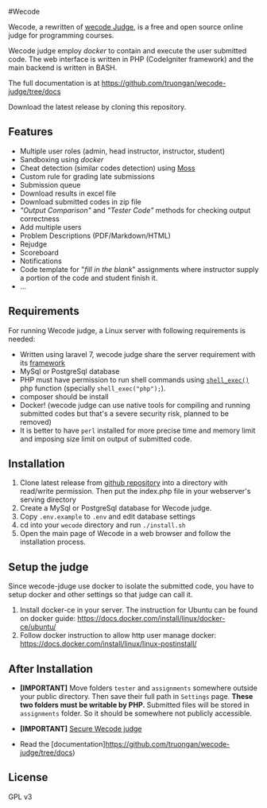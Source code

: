 #Wecode

Wecode, a rewritten of [wecode Judge](https://github.com/truongan/wecode-judge), is a free and open source online judge for programming courses.

Wecode judge employ *docker* to contain and execute the user submitted code. The web interface is written in PHP (CodeIgniter framework) and the main backend is written in BASH.

The full documentation is at https://github.com/truongan/wecode-judge/tree/docs

Download the latest release by cloning this repository.

## Features
  * Multiple user roles (admin, head instructor, instructor, student)
  * Sandboxing using _docker_
  * Cheat detection (similar codes detection) using [Moss](http://theory.stanford.edu/~aiken/moss/)
  * Custom rule for grading late submissions
  * Submission queue
  * Download results in excel file
  * Download submitted codes in zip file
  * _"Output Comparison"_ and _"Tester Code"_ methods for checking output correctness
  * Add multiple users
  * Problem Descriptions (PDF/Markdown/HTML)
  * Rejudge
  * Scoreboard
  * Notifications
  * Code template for "_fill in the blank_" assignments where instructor supply a portion of the code and student finish it.
  * ...

## Requirements

For running Wecode judge, a Linux server with following requirements is needed:

  * Written using laravel 7, wecode judge share the server requirement with its [framework](https://laravel.com/docs/7.x#server-requirements)
  * MySql or PostgreSql database
  * PHP must have permission to run shell commands using [`shell_exec()`](http://www.php.net/manual/en/function.shell-exec.php) php function (specially `shell_exec("php");`). 
  * composer should be install 
  * Docker! (wecode judge can use native tools for compiling and running submitted codes but that's a severe security risk, planned to be removed)
  * It is better to have `perl` installed for more precise time and memory limit and imposing size limit on output of submitted code.

## Installation

  1. Clone latest release from [github repository](https://github.com/truongan/wecode) into a directory with read/write permission. Then put the index.php file in your webserver's serving directory
  2. Create a MySql or PostgreSql database for Wecode judge.
  3. Copy `.env.example` to `.env` and edit database settings
  4. cd into your `wecode` directory and run `./install.sh`
  5. Open the main page of Wecode in a web browser and follow the installation process.

## Setup the judge

Since wecode-jduge use docker to isolate the submitted code, you have to setup docker and other settings so that judge can call it.
 1. Install docker-ce in your server. The instruction for Ubuntu can be found on docker guide: https://docs.docker.com/install/linux/docker-ce/ubuntu/
 2. Follow docker instruction to allow http user manage docker: https://docs.docker.com/install/linux/linux-postinstall/
 



## After Installation
* **[IMPORTANT]** Move folders `tester` and `assignments` somewhere outside your public directory. Then save their full path in `Settings` page. **These two folders must be writable by PHP.** Submitted files will be stored in `assignments` folder. So it should be somewhere not publicly accessible.
* **[IMPORTANT]** [Secure Wecode judge](https://github.com/truongan/wecode-judge/blob/docs/v1.4/security.md)

* Read the [documentation]https://github.com/truongan/wecode-judge/tree/docs)

## License

GPL v3

